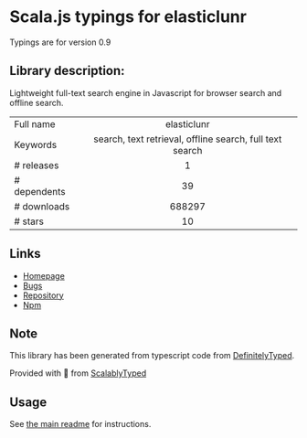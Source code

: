 
# Scala.js typings for elasticlunr

Typings are for version 0.9

## Library description:
Lightweight full-text search engine in Javascript for browser search and offline search.

|                    |                 |
| ------------------ | :-------------: |
| Full name          | elasticlunr |
| Keywords           | search, text retrieval, offline search, full text search |
| # releases         | 1 |
| # dependents       | 39 |
| # downloads        | 688297 |
| # stars            | 10 |

## Links
- [Homepage](http://weixsong.github.io)
- [Bugs](https://github.com/weixsong/elasticlunr.js/issues)
- [Repository](https://github.com/weixsong/elasticlunr.js)
- [Npm](https://www.npmjs.com/package/elasticlunr)
    


## Note
This library has been generated from typescript code from [DefinitelyTyped](https://definitelytyped.org).

Provided with :purple_heart: from [ScalablyTyped](https://github.com/oyvindberg/ScalablyTyped)

## Usage
See [the main readme](../../readme.md) for instructions.


